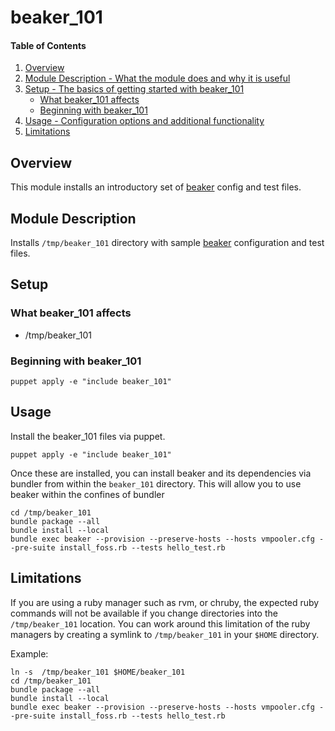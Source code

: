# beaker_101

#### Table of Contents

1. [Overview](#overview)
2. [Module Description - What the module does and why it is useful](#module-description)
3. [Setup - The basics of getting started with beaker_101](#setup)
    * [What beaker_101 affects](#what-beaker_101-affects)
    * [Beginning with beaker_101](#beginning-with-beaker_101)
4. [Usage - Configuration options and additional functionality](#usage)
5. [Limitations](#limitations)

## Overview

This module installs an introductory set of [beaker](https://github.com/puppetlabs/beaker)
config and test files.

## Module Description

Installs `/tmp/beaker_101` directory with sample
[beaker](https://github.com/puppetlabs/beaker) configuration
and test files.

## Setup

### What beaker_101 affects

* /tmp/beaker_101

### Beginning with beaker_101

`puppet apply -e "include beaker_101"`

## Usage

Install the beaker_101 files via puppet.

`puppet apply -e "include beaker_101"`

Once these are installed, you can install beaker and its dependencies via
bundler from within the `beaker_101` directory. This will allow you to use
beaker within the confines of bundler

```
cd /tmp/beaker_101
bundle package --all
bundle install --local
bundle exec beaker --provision --preserve-hosts --hosts vmpooler.cfg --pre-suite install_foss.rb --tests hello_test.rb
```

## Limitations

If you are using a ruby manager such as rvm, or chruby, the expected ruby
commands will not be available if you change directories into the
`/tmp/beaker_101` location. You can work around this limitation of the ruby
managers by creating a symlink to `/tmp/beaker_101` in your `$HOME` directory.

Example:

```
ln -s  /tmp/beaker_101 $HOME/beaker_101
cd /tmp/beaker_101
bundle package --all
bundle install --local
bundle exec beaker --provision --preserve-hosts --hosts vmpooler.cfg --pre-suite install_foss.rb --tests hello_test.rb
```
